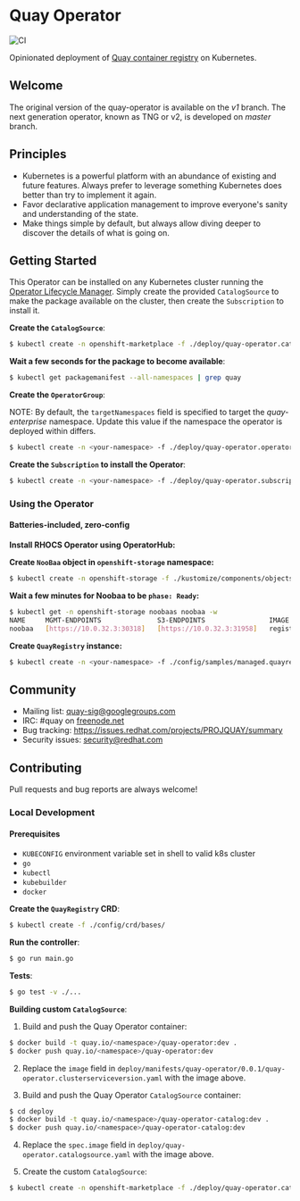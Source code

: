 # Quay Operator

![CI](https://github.com/quay/quay-operator/workflows/CI/badge.svg?branch=master)

Opinionated deployment of [Quay container registry](https://github.com/quay/quay) on Kubernetes.

## Welcome

The original version of the quay-operator is available on the _v1_ branch. The next generation operator, known as TNG or v2, is developed on _master_ branch.

## Principles

- Kubernetes is a powerful platform with an abundance of existing and future features. Always prefer to leverage something Kubernetes does better than try to implement it again.
- Favor declarative application management to improve everyone's sanity and understanding of the state.
- Make things simple by default, but always allow diving deeper to discover the details of what is going on.

## Getting Started

This Operator can be installed on any Kubernetes cluster running the [Operator Lifecycle Manager](https://github.com/operator-framework/operator-lifecycle-manager). Simply create the provided `CatalogSource` to make the package available on the cluster, then create the `Subscription` to install it.

**Create the `CatalogSource`**:
```sh
$ kubectl create -n openshift-marketplace -f ./deploy/quay-operator.catalogsource.yaml
```

**Wait a few seconds for the package to become available**:
```sh
$ kubectl get packagemanifest --all-namespaces | grep quay
```

**Create the `OperatorGroup`**:

NOTE: By default, the `targetNamespaces` field is specified to target the _quay-enterprise_ namespace. Update this value if the namespace the operator is deployed within differs. 

```sh
$ kubectl create -n <your-namespace> -f ./deploy/quay-operator.operatorgroup.yaml
```

**Create the `Subscription` to install the Operator**:
```sh
$ kubectl create -n <your-namespace> -f ./deploy/quay-operator.subscription.yaml
```

### Using the Operator

#### Batteries-included, zero-config

**Install RHOCS Operator using OperatorHub:**

**Create `NooBaa` object in `openshift-storage` namespace:**
```sh
$ kubectl create -n openshift-storage -f ./kustomize/components/objectstorage/quay-datastore.noobaa.yaml
```

**Wait a few minutes for Noobaa to be `phase: Ready`:**
```sh
$ kubectl get -n openshift-storage noobaas noobaa -w
NAME     MGMT-ENDPOINTS              S3-ENDPOINTS                IMAGE                                                                                                            PHASE   AGE
noobaa   [https://10.0.32.3:30318]   [https://10.0.32.3:31958]   registry.redhat.io/ocs4/mcg-core-rhel8@sha256:56624aa7dd4ca178c1887343c7445a9425a841600b1309f6deace37ce6b8678d   Ready   3d18h
```

**Create `QuayRegistry` instance:**
```sh
$ kubectl create -n <your-namespace> -f ./config/samples/managed.quayregistry.yaml
```

## Community

- Mailing list: [quay-sig@googlegroups.com](https://groups.google.com/forum/#!forum/quay-sig)
- IRC: #quay on [freenode.net](https://webchat.freenode.net/)
- Bug tracking: https://issues.redhat.com/projects/PROJQUAY/summary
- Security issues: [security@redhat.com](security@redhat.com)

## Contributing

Pull requests and bug reports are always welcome!

### Local Development

#### Prerequisites

- `KUBECONFIG` environment variable set in shell to valid k8s cluster
- `go`
- `kubectl`
- `kubebuilder`
- `docker`

**Create the `QuayRegistry` CRD**:
```sh
$ kubectl create -f ./config/crd/bases/
```

**Run the controller**:
```sh
$ go run main.go
```

**Tests**:
```sh
$ go test -v ./...
```

**Building custom `CatalogSource`**:

1. Build and push the Quay Operator container:

```sh
$ docker build -t quay.io/<namespace>/quay-operator:dev .
$ docker push quay.io/<namespace>/quay-operator:dev
```

2. Replace the `image` field in `deploy/manifests/quay-operator/0.0.1/quay-operator.clusterserviceversion.yaml` with the image above.

3. Build and push the Quay Operator `CatalogSource` container:

```sh
$ cd deploy
$ docker build -t quay.io/<namespace>/quay-operator-catalog:dev .
$ docker push quay.io/<namespace>/quay-operator-catalog:dev
```

4. Replace the `spec.image` field in `deploy/quay-operator.catalogsource.yaml` with the image above.

5. Create the custom `CatalogSource`:

```sh
$ kubectl create -n openshift-marketplace -f ./deploy/quay-operator.catalogsource.yaml
```
